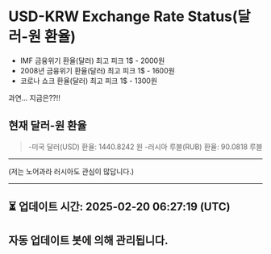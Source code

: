 


# USD-KRW Exchange Rate Status(달러-원 환율)

* IMF 금융위기 환율(달러) 최고 피크 1$ - 2000원
* 2008년 금융위기 환율(달러) 최고 피크 1$ - 1600원
* 코로나 쇼크 환율(달러) 최고 피크 1$ - 1300원



과연... 지금은??!!


## 현재 달러-원 환율
> -미국 달러(USD) 환율: 1440.8242 원 
-러시아 루블(RUB) 환율: 90.0818 루블


---
(저는 노어과라 러시아도 관심이 많답니다.)

---

⏳ 업데이트 시간: 2025-02-20 06:27:19 (UTC)
---
자동 업데이트 봇에 의해 관리됩니다.
---
